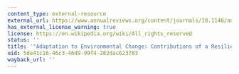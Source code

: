 ```yaml
---
content_type: external-resource
external_url: https://www.annualreviews.org/content/journals/10.1146/annurev.energy.32.051807.090348
has_external_license_warning: true
license: https://en.wikipedia.org/wiki/All_rights_reserved
status: ''
title: '"Adaptation to Environmental Change: Contributions of a Resilience Framework."'
uid: 5de41c16-46c3-46d9-99f4-282dac623783
wayback_url: ''
---
```

